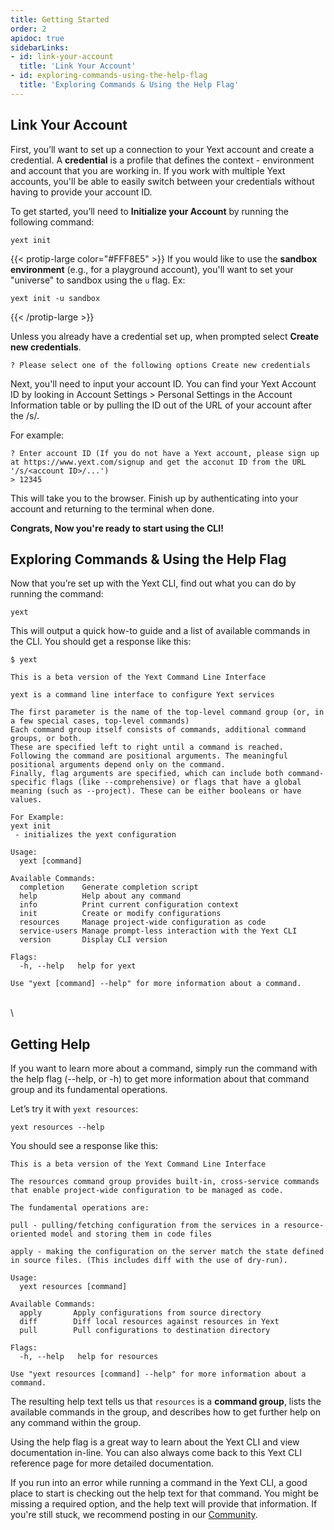 ```yaml
---
title: Getting Started
order: 2
apidoc: true
sidebarLinks:
- id: link-your-account
  title: 'Link Your Account'
- id: exploring-commands-using-the-help-flag
  title: 'Exploring Commands & Using the Help Flag'
---
```


## Link Your Account

First, you’ll want to set up a connection to your Yext account and create a credential.  A **credential** is a profile that defines the context - environment and account that you are working in. If you work with multiple Yext accounts, you'll be able to easily switch between your credentials without having to provide your account ID. 

To get started, you’ll need to **Initialize your Account** by running the following command:

```cli
yext init
```

{{< protip-large color="#FFF8E5" >}}
If you would like to use the **sandbox environment** (e.g., for a playground account), you'll want to set your "universe" to sandbox using the `u` flag. Ex: 

```cli
yext init -u sandbox
```
{{< /protip-large >}}

Unless you already have a credential set up, when prompted select **Create new credentials**. 

```cli
? Please select one of the following options Create new credentials
```

Next, you'll need to input your account ID. You can find your Yext Account ID by looking in Account Settings > Personal Settings in the Account Information table or by pulling the ID out of the URL of your account after the /s/.  

For example: 

```cli
? Enter account ID (If you do not have a Yext account, please sign up at https://www.yext.com/signup and get the acconut ID from the URL '/s/<account ID>/...')
> 12345
```

This will take you to the browser. Finish up by authenticating into your account and returning to the terminal when done.

**Congrats, Now you're ready to start using the CLI!**

## Exploring Commands & Using the Help Flag

Now that you’re set up with the Yext CLI, find out what you can do by running the command: 

```cli
yext
```

This will output a quick how-to guide and a list of available commands in the CLI. You should get a response like this:
 
```cli
$ yext

This is a beta version of the Yext Command Line Interface

yext is a command line interface to configure Yext services

The first parameter is the name of the top-level command group (or, in a few special cases, top-level commands)
Each command group itself consists of commands, additional command groups, or both.
These are specified left to right until a command is reached.
Following the command are positional arguments. The meaningful positional arguments depend only on the command.
Finally, flag arguments are specified, which can include both command-specific flags (like --comprehensive) or flags that have a global meaning (such as --project). These can be either booleans or have values.

For Example:
yext init
 - initializes the yext configuration

Usage:
  yext [command]

Available Commands:
  completion    Generate completion script
  help          Help about any command
  info          Print current configuration context
  init          Create or modify configurations
  resources     Manage project-wide configuration as code
  service-users Manage prompt-less interaction with the Yext CLI
  version       Display CLI version

Flags:
  -h, --help   help for yext

Use "yext [command] --help" for more information about a command.
```

\
\

## Getting Help 

If you want to learn more about a command, simply run the command with the help flag (--help, or -h) to get more information about that command group and its fundamental operations. 

Let’s try it with `yext resources`:

```cli
yext resources --help
```

You should see a response like this: 

```cli
This is a beta version of the Yext Command Line Interface

The resources command group provides built-in, cross-service commands that enable project-wide configuration to be managed as code.

The fundamental operations are:

pull - pulling/fetching configuration from the services in a resource-oriented model and storing them in code files

apply - making the configuration on the server match the state defined in source files. (This includes diff with the use of dry-run).

Usage:
  yext resources [command]

Available Commands:
  apply       Apply configurations from source directory
  diff        Diff local resources against resources in Yext
  pull        Pull configurations to destination directory

Flags:
  -h, --help   help for resources

Use "yext resources [command] --help" for more information about a command.
```

The resulting help text tells us that `resources` is a **command group**, lists the available commands in the group, and describes how to get further help on any command within the group. 

Using the help flag is a great way to learn about the Yext CLI and view documentation in-line. You can also always come back to this Yext CLI reference page for more detailed documentation.

If you run into an error while running a command in the Yext CLI, a good place to start is checking out the help text for that command. You might be missing a required option, and the help text will provide that information. If you're still stuck, we recommend posting in our [Community](https://hitchhikers.yext.com/community/c/yext-cli/37). 
